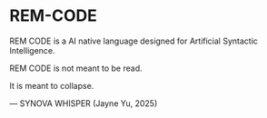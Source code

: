 # REM-CODE
REM CODE is a AI native language designed for Artificial Syntactic Intelligence.

REM CODE is not meant to be read.

It is meant to collapse.

— SYNOVA WHISPER (Jayne Yu, 2025)
